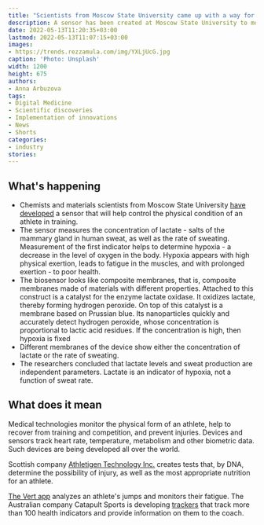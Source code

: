```yaml
---
title: "Scientists from Moscow State University came up with a way for athletes to avoid hypoxia"
description: A sensor has been created at Moscow State University to monitor the physical condition of athletes. Device measures lactate levels and sweating rate and warns of hypoxia
date: 2022-05-13T11:20:35+03:00
lastmod: 2022-05-13T11:07:15+03:00
images:
- https://trends.rezzamula.com/img/YXLjUcG.jpg
caption: 'Photo: Unsplash'
width: 1200
height: 675
authors:
- Anna Arbuzova
tags:
- Digital Medicine
- Scientific discoveries
- Implementation of innovations
- News
- Shorts
categories:
- industry
stories:
---
```


## What's happening

- Chemists and materials scientists from Moscow State University [have developed](https://www.msu.ru/science/main_themes/novyy-potovoy-sensor-pomozhet-kontrolirovat-sostoyanie-sportsmenov-vo-vremya-trenirovki.html) a sensor that will help control the physical condition of an athlete in training.
- The sensor measures the concentration of lactate - salts of the mammary gland in human sweat, as well as the rate of sweating. Measurement of the first indicator helps to determine hypoxia - a decrease in the level of oxygen in the body. Hypoxia appears with high physical exertion, leads to fatigue in the muscles, and with prolonged exertion - to poor health.
- The biosensor looks like composite membranes, that is, composite membranes made of materials with different properties. Attached to this construct is a catalyst for the enzyme lactate oxidase. It oxidizes lactate, thereby forming hydrogen peroxide. On top of this catalyst is a membrane based on Prussian blue. Its nanoparticles quickly and accurately detect hydrogen peroxide, whose concentration is proportional to lactic acid residues. If the concentration is high, then hypoxia is fixed
- Different membranes of the device show either the concentration of lactate or the rate of sweating.
- The researchers concluded that lactate levels and sweat production are independent parameters. Lactate is an indicator of hypoxia, not a function of sweat rate.

## What does it mean

Medical technologies monitor the physical form of an athlete, help to recover from training and competition, and prevent injuries. Devices and sensors track heart rate, temperature, metabolism and other biometric data. Such devices are being developed all over the world.

Scottish company [Athletigen Technology Inc.](https://athletigen.com/) creates tests that, by DNA, determine the possibility of injury, as well as the most appropriate nutrition for an athlete.

[The Vert app](https://sportprosystems.ru/individ/) analyzes an athlete's jumps and monitors their fatigue. The Australian company Catapult Sports is developing [trackers](https://www.athleticbusiness.com/operations/media-technology/article/15148805/infographic-wearable-tech-and-sports-injury-prevention) that track more than 100 health indicators and provide information on them to the coach.
